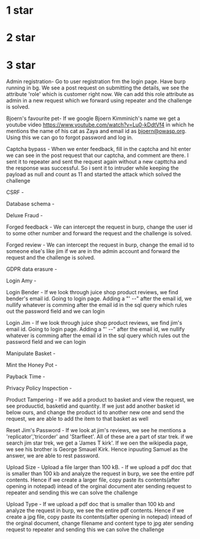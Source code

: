 # 1 star



# 2 star



# 3 star

Admin registration- Go to user registration frm the login page. Have burp running in bg. We see a post request on submitting the details, we see the attribute 'role' which is customer right now. We can add this role attribute as admin in a new request which we forward using repeater and the challenge is solved.

Bjoern's favourite pet- If we google Bjoern Kimminich's name we get a youtube video https://www.youtube.com/watch?v=Lu0-kDdtVf4 in which he mentions the name of his cat as Zaya and email id as bjoern@owasp.org. Using this we can go to forgot password and log in.

Captcha bypass - When we enter feedback, fill in the captcha and hit enter we can see in the post request that our captcha, and comment are there. I sent it to repeater and sent the request again without a new capttcha and the response was successful. So i sent it to intruder while keeping the payload as null and count as 11 and started the attack which solved the challenge

CSRF - 

Database schema - 

Deluxe Fraud - 

Forged feedback - We can intercept the request in burp, change the user id to some other number and forward the request and the challenge is solved.

Forged review - We can intercept the request in burp, change the email id to someone else's like jim if we are in the admin account and forward the request and the challenge is solved.

GDPR data erasure - 

Login Amy - 

Login Bender - If we look through juice shop product reviews, we find bender's email id. Going to login page. Adding a "' --" after the email id, we nullify whatever is comming after the email id in the sql query which rules out the password field and we can login

Login Jim - If we look through juice shop product reviews, we find jim's email id. Going to login page. Adding a "' --" after the email id, we nullify whatever is comming after the email id in the sql query which rules out the password field and we can login

Manipulate Basket - 

Mint the Honey Pot - 

Payback Time -

Privacy Policy Inspection -

Product Tampering - If we add a product to basket and view the request, we see produuctid, basketid and quantity. If we just add another basket id below ours, and change the product id to another new one and send the request, we are able to add the item to that basket as well
 
Reset Jim's Password - If we look at jim's reviews, we see he mentions a 'replicator','tricorder' and 'Starfleet'. All of these are a part of star trek. if we search jim star trek, we get a 'James T kirk'. If we oen the wikipedia page, we see his brother is George Smauel Kirk. Hence inpuuting Samuel as the answer, we are able to rest password.

Upload Size - Upload a file larger than 100 kB. - If we upload a pdf doc that is smaller than 100 kb and analyze the request in burp, we see the entire pdf contents. Hence if we create a larger file, copy paste its contents(after opening in notepad) intead of the orginal document ater sending request to repeater and sending this we can solve the challenge

Upload Type - If we upload a pdf doc that is smaller than 100 kb and analyze the request in burp, we see the entire pdf contents. Hence if we create a jpg file, copy paste its contents(after opening in notepad) intead of the orginal document, change filename and content type to jpg ater sending request to repeater and sending this we can solve the challenge

